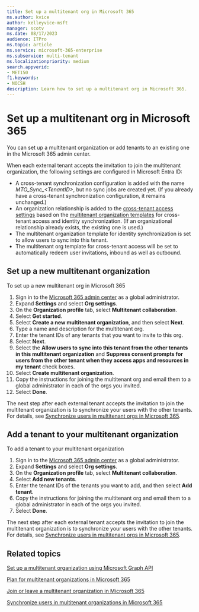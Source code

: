 ```yaml
---
title: Set up a multitenant org in Microsoft 365
ms.author: kvice
author: kelleyvice-msft
manager: scotv
ms.date: 08/17/2023
audience: ITPro
ms.topic: article
ms.service: microsoft-365-enterprise
ms.subservice: multi-tenant
ms.localizationpriority: medium
search.appverid:
- MET150
f1.keywords:
- NOCSH
description: Learn how to set up a multitenant org in Microsoft 365.
---
```


# Set up a multitenant org in Microsoft 365

You can set up a multitenant organization or add tenants to an existing one in the Microsoft 365 admin center.

When each external tenant accepts the invitation to join the multitenant organization, the following settings are configured in Microsoft Entra ID:

- A cross-tenant synchronization configuration is added with the name *MTO_Sync_\<TenantID\>*, but no sync jobs are created yet. (If you already have a cross-tenant synchronization configuration, it remains unchanged.)
- An organization relationship is added to the [cross-tenant access settings](/azure/active-directory/external-identities/cross-tenant-access-overview) based on the [multitenant organization templates](/entra/identity/multi-tenant-organizations/multi-tenant-organization-templates) for cross-tenant access and identity synchronization. (If an organizational relationship already exists, the existing one is used.)
- The multitenant organization template for identity synchronization is set to allow users to sync into this tenant.
- The multitenant org template for cross-tenant access will be set to automatically redeem user invitations, inbound as well as outbound.

## Set up a new multitenant organization

To set up a new multitenant org in Microsoft 365

1. Sign in to the [Microsoft 365 admin center](https://admin.microsoft.com) as a global administrator.
1. Expand **Settings** and select **Org settings**.
1. On the **Organization profile** tab, select **Multitenant collaboration**.
1. Select **Get started**.
1. Select **Create a new multitenant organization**, and then select **Next**.
1. Type a name and description for the multitenant org.
1. Enter the tenant IDs of any tenants that you want to invite to this org.
1. Select **Next**.
1. Select the **Allow users to sync into this tenant from the other tenants in this multitenant organization** and **Suppress consent prompts for users from the other tenant when they access apps and resources in my tenant** check boxes.
1. Select **Create multitenant organization**.
1. Copy the instructions for joining the multitenant org and email them to a global administrator in each of the orgs you invited.
1. Select **Done**.

The next step after each external tenant accepts the invitation to join the multitenant organization is to synchronize your users with the other tenants. For details, see [Synchronize users in multitenant orgs in Microsoft 365](sync-users-multi-tenant-orgs.md).

## Add a tenant to your multitenant organization

To add a tenant to your multitenant organization

1. Sign in to the [Microsoft 365 admin center](https://admin.microsoft.com) as a global administrator.
1. Expand **Settings** and select **Org settings**.
1. On the **Organization profile** tab, select **Multitenant collaboration**.
1. Select **Add new tenants**.
1. Enter the tenant IDs of the tenants you want to add, and then select **Add tenant**.
1. Copy the instructions for joining the multitenant org and email them to a global administrator in each of the orgs you invited.
1. Select **Done**.

The next step after each external tenant accepts the invitation to join the multitenant organization is to synchronize your users with the other tenants. For details, see [Synchronize users in multitenant orgs in Microsoft 365](sync-users-multi-tenant-orgs.md).

## Related topics

[Set up a multitenant organization using Microsoft Graph API](/azure/active-directory/multi-tenant-organizations/multi-tenant-organization-configure-graph)

[Plan for multitenant organizations in Microsoft 365](plan-multi-tenant-org-overview.md)

[Join or leave a multitenant organization in Microsoft 365](join-leave-multi-tenant-org.md)

[Synchronize users in multitenant organizations in Microsoft 365](sync-users-multi-tenant-orgs.md)
